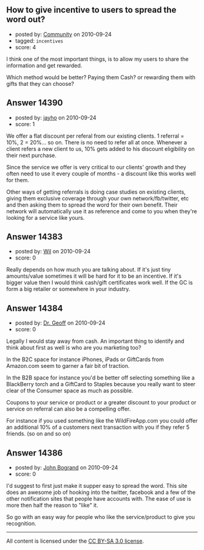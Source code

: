 ## How to give incentive to users to spread the word out?

- posted by: [Community](https://stackexchange.com/users/-1/-1-community) on 2010-09-24
- tagged: `incentives`
- score: 4

I think one of the most important things, is to allow my users to share the information and get rewarded. 

Which method would be better? Paying them Cash? or rewarding them with gifts that they can choose?




## Answer 14390

- posted by: [jayho](https://stackexchange.com/users/-1/4191-jayho) on 2010-09-24
- score: 1

We offer a flat discount per referal from our existing clients. 1 referral = 10%, 2 = 20%... so on. There is no need to refer all at once. Whenever a client refers a new client to us, 10% gets added to his discount eligibility on their next purchase. 

Since the service we offer is very critical to our clients' growth and they often need to use it every couple of months - a discount like this works well for them.

Other ways of getting referrals is doing case studies on existing clients, giving them exclusive coverage through your own network/fb/twitter, etc and then asking them to spread the word for their own benefit. Their network will automatically use it as reference and come to you when they're looking for a service like yours.


## Answer 14383

- posted by: [Wil](https://stackexchange.com/users/-1/3747-wil) on 2010-09-24
- score: 0

Really depends on how much you are talking about.  If it's just tiny amounts/value sometimes it will be hard for it to be an incentive.  If it's bigger value then I would think cash/gift certificates work well.  If the GC is form a big retailer or somewhere in your industry.


## Answer 14384

- posted by: [Dr. Geoff](https://stackexchange.com/users/-1/4419-dr-geoff) on 2010-09-24
- score: 0

Legally I would stay away from cash. An important thing to identify and think about first as well is who are you marketing too? 

In the B2C space for instance iPhones, iPads or GiftCards from Amazon.com seem to garner a fair bit of traction. 

In the B2B space for instance you'd be better off selecting something like a BlackBerry torch and a GiftCard to Staples because you really want to steer clear of the Consumer space as much as possible. 

Coupons to your service or product or a greater discount to your product or service on referral can also be a compelling offer. 

For instance if you used something like the WildFireApp.com you could offer an additional 10% of a customers next transaction with you if they refer 5 friends. (so on and so on)


## Answer 14386

- posted by: [John Bogrand](https://stackexchange.com/users/-1/3577-john-bogrand) on 2010-09-24
- score: 0

I'd suggest to first just make it supper easy to spread the word.  This site does an awesome job of hooking into the twitter, facebook and a few of the other notification sites that people have accounts with.  The ease of use is more then half the reason to "like" it.  

So go with an easy way for people who like the service/product to give you recognition.  



---

All content is licensed under the [CC BY-SA 3.0 license](https://creativecommons.org/licenses/by-sa/3.0/).
